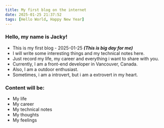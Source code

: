 ```yaml
---
title: My first blog on the internet
date: 2025-01-25 21:37:52
tags: [Hello World, Happy New Year]
---
```


### Hello, my name is Jacky!

- This is my first blog - 2025-01-25 ***(This is big day for me)***
- I will write some interesting things and my technical notes here. 
- Just record my life, my career and everything i want to share with you.
- Currently, I am a front-end developer in Vancouver, Canada.
- Also, I am a outdoor enthusiast.
- Sometimes, i am a introvert, but i am a extrovert in my heart.

### Content will be:

- My life
- My career
- My technical notes
- My thoughts
- My feelings

